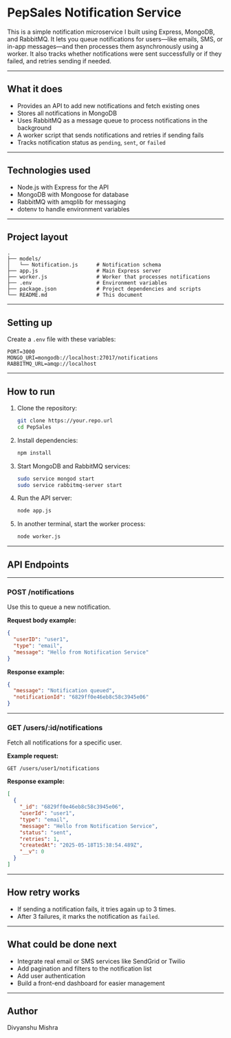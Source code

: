 # PepSales Notification Service

This is a simple notification microservice I built using Express, MongoDB, and RabbitMQ. It lets you queue notifications for users—like emails, SMS, or in-app messages—and then processes them asynchronously using a worker. It also tracks whether notifications were sent successfully or if they failed, and retries sending if needed.

---

## What it does

* Provides an API to add new notifications and fetch existing ones
* Stores all notifications in MongoDB
* Uses RabbitMQ as a message queue to process notifications in the background
* A worker script that sends notifications and retries if sending fails
* Tracks notification status as `pending`, `sent`, or `failed`

---

## Technologies used

* Node.js with Express for the API
* MongoDB with Mongoose for database
* RabbitMQ with amqplib for messaging
* dotenv to handle environment variables

---

## Project layout

```
.
├── models/
│   └── Notification.js      # Notification schema  
├── app.js                   # Main Express server  
├── worker.js                # Worker that processes notifications  
├── .env                     # Environment variables  
├── package.json             # Project dependencies and scripts  
└── README.md                # This document  
```

---

## Setting up

Create a `.env` file with these variables:

```
PORT=3000
MONGO_URI=mongodb://localhost:27017/notifications
RABBITMQ_URL=amqp://localhost
```

---

## How to run

1. Clone the repository:

   ```bash
   git clone https://your.repo.url
   cd PepSales
   ```

2. Install dependencies:

   ```bash
   npm install
   ```

3. Start MongoDB and RabbitMQ services:

   ```bash
   sudo service mongod start
   sudo service rabbitmq-server start
   ```

4. Run the API server:

   ```bash
   node app.js
   ```

5. In another terminal, start the worker process:

   ```bash
   node worker.js
   ```

---

## API Endpoints

---

### POST /notifications

Use this to queue a new notification.

**Request body example:**

```json
{
  "userID": "user1",
  "type": "email",
  "message": "Hello from Notification Service"
}
```

**Response example:**

```json
{
  "message": "Notification queued",
  "notificationId": "6829ff0e46eb8c58c3945e06"
}
```

---

### GET /users/\:id/notifications

Fetch all notifications for a specific user.

**Example request:**

`GET /users/user1/notifications`

**Response example:**

```json
[
  {
    "_id": "6829ff0e46eb8c58c3945e06",
    "userId": "user1",
    "type": "email",
    "message": "Hello from Notification Service",
    "status": "sent",
    "retries": 1,
    "createdAt": "2025-05-18T15:38:54.489Z",
    "__v": 0
  }
]
```

---

## How retry works

* If sending a notification fails, it tries again up to 3 times.
* After 3 failures, it marks the notification as `failed`.

---

## What could be done next

* Integrate real email or SMS services like SendGrid or Twilio
* Add pagination and filters to the notification list
* Add user authentication
* Build a front-end dashboard for easier management

---

## Author

Divyanshu Mishra
